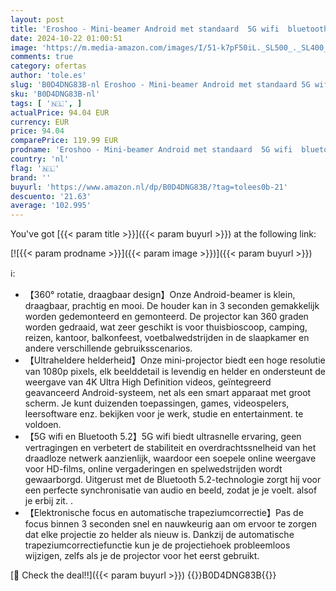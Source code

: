 ```yaml
---
layout: post
title: 'Eroshoo - Mini-beamer Android met standaard  5G wifi  bluetooth 5.2  beamer voor buiten  FHD 1080p video  led-projector 9000 lumen  200 inch  ondersteunt 4K P90 thuisbioscoop  compatibel met'
date: 2024-10-22 01:00:51
image: 'https://m.media-amazon.com/images/I/51-k7pF50iL._SL500_._SL400_.jpg'
comments: true
category: ofertas
author: 'tole.es'
slug: 'B0D4DNG83B-nl Eroshoo - Mini-beamer Android met standaard 5G wifi...'
sku: 'B0D4DNG83B-nl'
tags: [ '🇳🇱', ]
actualPrice: 94.04 EUR
currency: EUR
price: 94.04
comparePrice: 119.99 EUR
prodname: 'Eroshoo - Mini-beamer Android met standaard  5G wifi  bluetooth 5.2  beamer voor buiten  FHD 1080p video  led-projector 9000 lumen  200 inch  ondersteunt 4K P90 thuisbioscoop  compatibel met'
country: 'nl'
flag: '🇳🇱'
brand: ''
buyurl: 'https://www.amazon.nl/dp/B0D4DNG83B/?tag=tolees0b-21'
descuento: '21.63'
average: '102.995'
---
```


You've got [{{< param title >}}]({{< param buyurl >}}) at the following link:

[![{{< param prodname >}}]({{< param image >}})]({{< param buyurl >}})

ℹ️:

- 【360° rotatie, draagbaar design】Onze Android-beamer is klein, draagbaar, prachtig en mooi. De houder kan in 3 seconden gemakkelijk worden gedemonteerd en gemonteerd. De projector kan 360 graden worden gedraaid, wat zeer geschikt is voor thuisbioscoop, camping, reizen, kantoor, balkonfeest, voetbalwedstrijden in de slaapkamer en andere verschillende gebruiksscenarios.
- 【Ultraheldere helderheid】Onze mini-projector biedt een hoge resolutie van 1080p pixels, elk beelddetail is levendig en helder en ondersteunt de weergave van 4K Ultra High Definition videos, geïntegreerd geavanceerd Android-systeem, net als een smart apparaat met groot scherm. Je kunt duizenden toepassingen, games, videospelers, leersoftware enz. bekijken voor je werk, studie en entertainment. te voldoen.
- 【5G wifi en Bluetooth 5.2】5G wifi biedt ultrasnelle ervaring, geen vertragingen en verbetert de stabiliteit en overdrachtssnelheid van het draadloze netwerk aanzienlijk, waardoor een soepele online weergave voor HD-films, online vergaderingen en spelwedstrijden wordt gewaarborgd. Uitgerust met de Bluetooth 5.2-technologie zorgt hij voor een perfecte synchronisatie van audio en beeld, zodat je je voelt. alsof je erbij zit. .
- 【Elektronische focus en automatische trapeziumcorrectie】Pas de focus binnen 3 seconden snel en nauwkeurig aan om ervoor te zorgen dat elke projectie zo helder als nieuw is. Dankzij de automatische trapeziumcorrectiefunctie kun je de projectiehoek probleemloos wijzigen, zelfs als je de projector voor het eerst gebruikt.

[🛒 Check the deal!!]({{< param buyurl >}})
{{<world>}}B0D4DNG83B{{</world>}}
